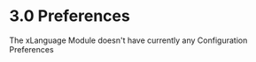 3.0 Preferences
================================

The xLanguage Module doesn't have currently any Configuration Preferences
